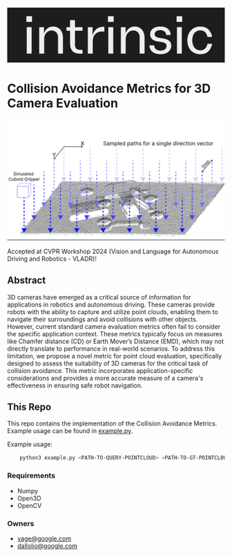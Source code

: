 ![alt text](images/logo.png)

# Collision Avoidance Metrics for 3D Camera Evaluation

![alt text](images/collision_metric_viz.png)

Accepted at CVPR Workshop 2024 (Vision and Language for Autonomous Driving and Robotics - VLADR)!

## Abstract
3D cameras have emerged as a critical source of information for applications in robotics and autonomous driving. These cameras provide robots with the ability to capture and utilize point clouds, enabling them to navigate their surroundings and avoid collisions with other objects. However, current standard camera evaluation metrics often fail to consider the specific application context. These metrics typically focus on measures like Chamfer distance (CD) or Earth Mover’s Distance (EMD), which may not directly translate to performance in real-world scenarios. To address this limitation, we propose a novel metric for point cloud evaluation, specifically designed to assess the suitability of 3D cameras for the critical task of collision avoidance. This metric incorporates application-specific considerations and provides a more accurate measure of a camera's effectiveness in ensuring safe robot navigation.

## This Repo
This repo contains the implementation of the Collision Avoidance Metrics. Example usage can be found in [example.py](example.py).

Example usage:

```sh
    python3 example.py <PATH-TO-QUERY-POINTCLOUD> <PATH-TO-GT-POINTCLOUD>
```

### Requirements

- Numpy
- Open3D
- OpenCV

### Owners
- vage@google.com
- dallolio@google.com